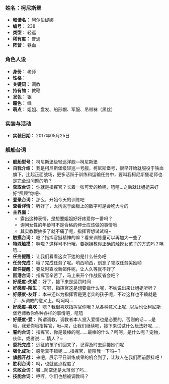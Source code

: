 ### 姓名：柯尼斯堡
* **和谐名：** 阿尔伯缇娜
* **编号：** 238
* **类型：** 轻巡
* **稀有度：** 普通
* **阵营：** 铁血


### 角色人设
* **身份：** 老师
* **性格：** 
* **关键词：** 调教
* **持有物：** 教鞭
* **发色：** 银
* **瞳色：** 绿
* **萌点：** 姐姐、盘发、船形帽、军服、吊带袜（黑丝）


### 实装与活动
* **实装日期：** 2017年05月25日


### 舰船台词
* **舰船型号：** 柯尼斯堡级轻巡洋舰—柯尼斯堡
* **自我介绍：** 我是柯尼斯堡级轻巡一号舰，柯尼斯堡号，很早开始就服役于铁血旗下。比起正面战场，更多活跃于训练和运输任务中，要叫我柯尼斯堡老师也是完全没问题的哟？
* **获取台词：** 你就是指挥官？长着一张可爱的脸呢，嘻嘻…之后就让姐姐来好好“照顾”你吧~
* **登录台词：** 那么，开始今天的训练吧
* **查看详情：** 听好了，太拘泥于面板上的数字可是会吃大亏的
* **主界面：**
  * 露出这种表情，是想要姐姐好好疼爱你一番吗？
  * 询问女性的年龄可不是合格的绅士应该做的事情哦
  * 其实教鞭抽多了就不痛了呢，指挥官想试试吗~
* **触摸台词：** 嗯？指挥官挺精神的嘛？看来训练量可以再加大一些了
* **特殊触摸：** 啊啦？这样可不行哦，要姐姐教你正确的触摸女孩子的方式吗？嘻嘻…
* **任务提醒：** 让我们看看这次下达的是什么任务吧
* **任务完成：** 哦？完成任务了呢。哟西哟西，别忘了领取任务奖励哟
* **邮件提醒：** 要及时查收新邮件呢，让人久等就不好了
* **回港台词：** 指挥官辛苦了，马上来开个作战反省会吧？
* **好感度-失望：** 好了，接下来是惩罚时间
* **好感度-陌生：** 哎呀，指挥官这是想要做什么呢，不妨说出来让姐姐听听？
* **好感度-友好：** 本来还以为指挥官是更老实的孩子呢，不过这样也不赖就是了…从调教的意义上，呵呵呵…
* **好感度-喜欢：** 嗯？我很喜欢指挥官你哦？从各种意义上呢…以后也让柯尼斯堡老师教你各种各样的事情吧，嘻嘻
* **好感度-爱：** 所谓调教，调教者本人投入爱情也是必要的，否则的话……是哦，我爱你哦指挥官，啾~来，让我们继续吧，接下来试试什么玩法好呢……
* **誓约台词：** 指挥官，你是最棒的呢……最棒的什么？呵呵，是什么呢？宠物，伙伴，或者说……情人？~
* **委托完成：** 远征的孩子们回来了，记得及时去迎接她们呢
* **强化成功：** 感觉真不错呢……指挥官，能陪我一下吗~？
* **旗舰开战：** 来吧，展示平日训练成果的机会到了，让敌人在我们面前颤抖吧！
* **胜利台词：** 呵，也就这点程度了
* **失败台词：** 嘁…防空还是太薄弱了吗…
* **技能台词：** 哼哼，你们也想被调教吗？
